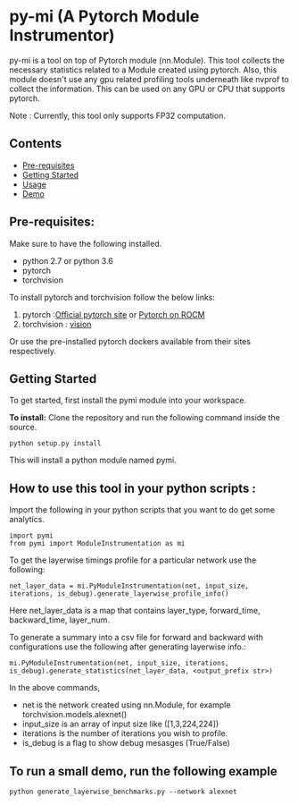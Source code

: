 # py-mi (A Pytorch Module Instrumentor)
py-mi is a tool on top of Pytorch module (nn.Module). This tool collects the necessary statistics related to a Module created using pytorch.
Also, this module doesn't use any gpu related profiling tools underneath like nvprof to collect the information. 
This can be used on any GPU or CPU that supports pytorch.

Note : Currently, this tool only supports FP32 computation.

## Contents

* [Pre-requisites](#pre-requisites)
* [Getting Started](#getting-started)
* [Usage](#how-to-use-this-tool-in-your-python-scripts-)
* [Demo](#to-run-a-small-demo-run-the-following-example)

## Pre-requisites:

Make sure to have the following installed.
* python 2.7 or python 3.6
* pytorch 
* torchvision

To install pytorch and torchvision follow the below links:
1. pytorch :[Official pytorch site](https://github.com/pytorch/pytorch) or [Pytorch on ROCM](https://github.com/ROCmSoftwarePlatform/pytorch/wiki/Building-PyTorch-for-ROCm)
2. torchvision : [vision](https://github.com/pytorch/vision)

Or use the pre-installed pytorch dockers available from their sites respectively.

## Getting Started

To get started, first install the pymi module into your workspace.

**To install:**
Clone the repository and run the following command inside the source.

```
python setup.py install
```

This will install a python module named pymi.

## How to use this tool in your python scripts :

Import the following in your python scripts that you want to do get some analytics.
```
import pymi
from pymi import ModuleInstrumentation as mi
```

To get the layerwise timings profile for a particular network use the following:
```
net_layer_data = mi.PyModuleInstrumentation(net, input_size, iterations, is_debug).generate_layerwise_profile_info()
```
Here net_layer_data is a map that contains layer_type, forward_time, backward_time, layer_num.


To generate a summary into a csv file for forward and backward with configurations use the following after generating layerwise info.:
```
mi.PyModuleInstrumentation(net, input_size, iterations, is_debug).generate_statistics(net_layer_data, <output_prefix str>)
```


In the above commands,
* net is the network created using nn.Module, for example torchvision.models.alexnet()
* input_size is an array of input size like ([1,3,224,224])
* iterations is the number of iterations you wish to profile.
* is_debug is a flag to show debug mesasges (True/False)

## To run a small demo, run the following example

```
python generate_layerwise_benchmarks.py --network alexnet
```

